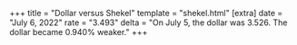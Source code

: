 +++
title = "Dollar versus Shekel"
template = "shekel.html"
[extra]
date = "July  6, 2022"
rate = "3.493"
delta = "On July  5, the dollar was 3.526. The dollar became 0.940% weaker."
+++

